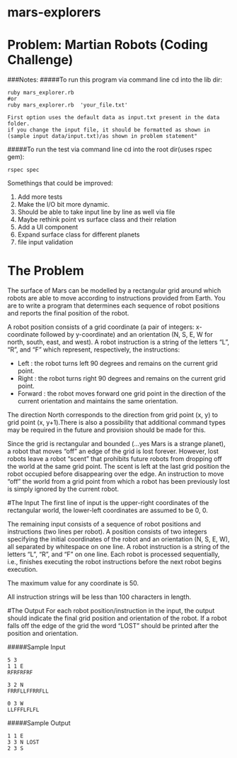 # mars-explorers
# Problem: Martian Robots (Coding Challenge)

###Notes:
#####To run this program via command line cd into the lib dir:
```
ruby mars_explorer.rb
#or
ruby mars_explorer.rb  'your_file.txt'

First option uses the default data as input.txt present in the data folder.
if you change the input file, it should be formatted as shown in (sample input data/input.txt)/as shown in problem statement"
```
#####To run the test via command line cd into the root dir(uses rspec gem):
```
rspec spec
```
Somethings that could be improved:

1. Add more tests
2. Make the I/O bit more dynamic.
3. Should be able to take input line by line as well via file
4. Maybe rethink point vs surface class and their relation
5. Add a UI component
6. Expand surface class for different planets
7. file input validation


# The Problem

The surface of Mars can be modelled by a rectangular grid around which robots are able to move according to instructions provided from Earth. You are to write a program that determines each sequence of robot positions and reports the final position of the robot.

A robot position consists of a grid coordinate (a pair of integers: x-coordinate followed by y-coordinate) and an orientation (N, S, E, W for north, south, east, and west). A robot instruction is a string of the letters “L”, “R”, and “F” which represent, respectively, the instructions:

- Left : the robot turns left 90 degrees and remains on the current grid point.
- Right : the robot turns right 90 degrees and remains on the current grid point.
- Forward : the robot moves forward one grid point in the direction of the current orientation and maintains the same orientation.

The direction North corresponds to the direction from grid point (x, y) to grid point (x, y+1).There is also a possibility that additional command types may be required in the future and provision should be made for this.

Since the grid is rectangular and bounded (…yes Mars is a strange planet), a robot that moves “off” an edge of the grid is lost forever. However, lost robots leave a robot “scent” that prohibits future robots from dropping off the world at the same grid point. The scent is left at the last grid position the robot occupied before disappearing over the edge. An instruction to move “off” the world from a grid point from which a robot has been previously lost is simply ignored by the current robot.

#The Input
The first line of input is the upper-right coordinates of the rectangular world, the lower-left
coordinates are assumed to be 0, 0.

The remaining input consists of a sequence of robot positions and instructions (two lines per robot). A position consists of two integers specifying the initial coordinates of the robot and an orientation (N, S, E, W), all separated by whitespace on one line. A robot instruction is a string of the letters “L”, “R”, and “F” on one line. Each robot is processed sequentially, i.e., finishes executing the robot instructions before the next robot begins execution.

The maximum value for any coordinate is 50.

All instruction strings will be less than 100 characters in length.

#The Output
For each robot position/instruction in the input, the output should indicate the final grid position and orientation of the robot. If a robot falls off the edge of the grid the word “LOST” should be printed after the position and orientation.

#####Sample Input
```
5 3
1 1 E 
RFRFRFRF

3 2 N 
FRRFLLFFRRFLL

0 3 W
LLFFFLFLFL
```
#####Sample Output
```
1 1 E
3 3 N LOST
2 3 S
```

